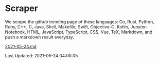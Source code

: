 # Scraper

We scrape the github trending page of these languages: Go, Rust, Python, Ruby, C++, C, Java, Shell, Makefile, Swift, Objective-C, Kotlin, Jupyter-Notebook, HTML, JavaScript, TypeScript, CSS, Vue, TeX, Markdown, and push a markdown result everyday.

[2021-05-24.md](https://github.com/yangwenmai/github-trending-backup/blob/master/2021-05-24.md)

Last Updated: 2021-05-24 04:00:05